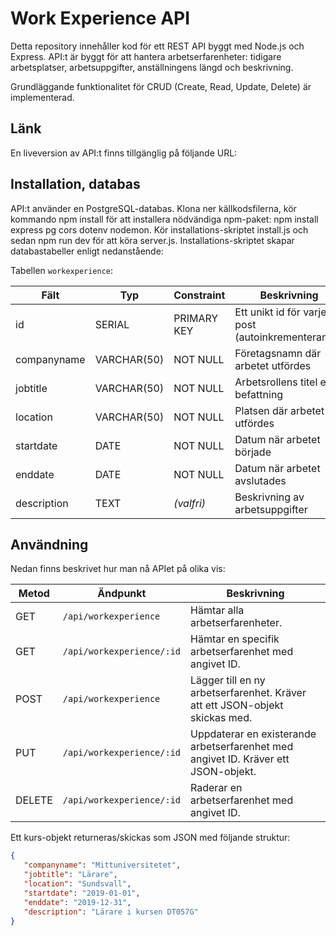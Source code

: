 # Work Experience API

Detta repository innehåller kod för ett REST API byggt med Node.js och Express. API:t är byggt för att hantera arbetserfarenheter: tidigare arbetsplatser, arbetsuppgifter, anställningens längd och beskrivning.

Grundläggande funktionalitet för CRUD (Create, Read, Update, Delete) är implementerad.

## Länk

En liveversion av API:t finns tillgänglig på följande URL:

## Installation, databas

API:t använder en PostgreSQL-databas. Klona ner källkodsfilerna, kör kommando npm install för att installera nödvändiga npm-paket: npm install express pg cors dotenv nodemon. Kör installations-skriptet install.js och sedan npm run dev för att köra server.js. Installations-skriptet skapar databastabeller enligt nedanstående:

Tabellen `workexperience`:

| Fält        | Typ           | Constraint     | Beskrivning                                       |
|-------------|----------------|----------------|---------------------------------------------------|
| id          | SERIAL         | PRIMARY KEY    | Ett unikt id för varje post (autoinkrementerande)|
| companyname | VARCHAR(50)    | NOT NULL       | Företagsnamn där arbetet utfördes                |
| jobtitle    | VARCHAR(50)    | NOT NULL       | Arbetsrollens titel eller befattning             |
| location    | VARCHAR(50)    | NOT NULL       | Platsen där arbetet utfördes                     |
| startdate   | DATE           | NOT NULL       | Datum när arbetet började                        |
| enddate     | DATE           | NOT NULL       | Datum när arbetet avslutades                     |
| description | TEXT           | *(valfri)*     | Beskrivning av arbetsuppgifter

## Användning

Nedan finns beskrivet hur man nå APIet på olika vis:

| Metod  | Ändpunkt                      | Beskrivning                                                                 |
|--------|-------------------------------|------------------------------------------------------------------------------|
| GET    | `/api/workexperience`         | Hämtar alla arbetserfarenheter.                                             |
| GET    | `/api/workexperience/:id`     | Hämtar en specifik arbetserfarenhet med angivet ID.                         |
| POST   | `/api/workexperience`         | Lägger till en ny arbetserfarenhet. Kräver att ett JSON-objekt skickas med. |
| PUT    | `/api/workexperience/:id`     | Uppdaterar en existerande arbetserfarenhet med angivet ID. Kräver ett JSON-objekt. |
| DELETE | `/api/workexperience/:id`     | Raderar en arbetserfarenhet med angivet ID. 

Ett kurs-objekt returneras/skickas som JSON med följande struktur:

```json
{
   "companyname": "Mittuniversitetet",
   "jobtitle": "Lärare",
   "location": "Sundsvall",
   "startdate": "2019-01-01",
   "enddate": "2019-12-31",
   "description": "Lärare i kursen DT057G"
}
